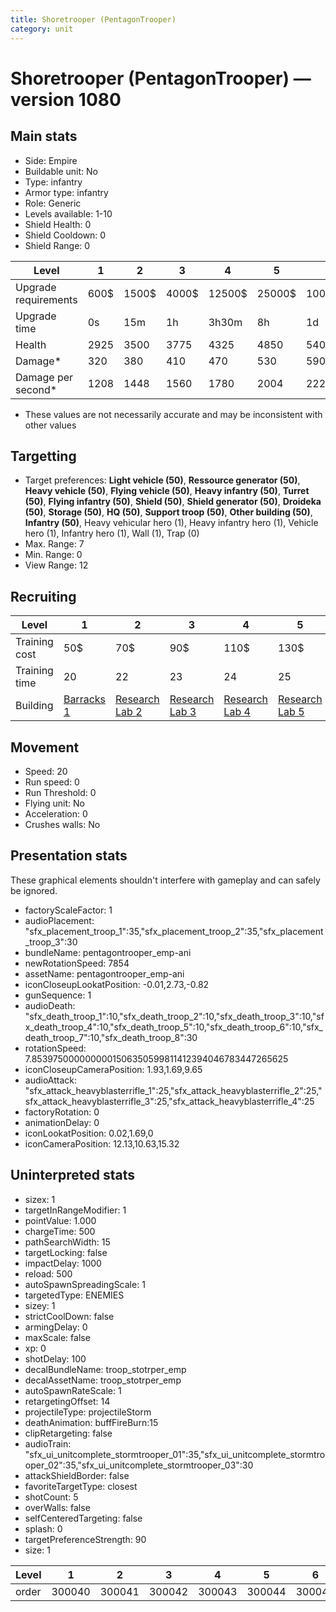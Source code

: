 ```yaml
---
title: Shoretrooper (PentagonTrooper)
category: unit
---
```


# Shoretrooper (PentagonTrooper) — version 1080

## Main stats

  * Side: Empire
  * Buildable unit: No
  * Type: infantry
  * Armor type: infantry
  * Role: Generic
  * Levels available: 1-10
  * Shield Health: 0
  * Shield Cooldown: 0
  * Shield Range: 0

|Level               |1   |2    |3    |4     |5     |6      |7      |8      |9       |10      |
|--------------------|----|-----|-----|------|------|-------|-------|-------|--------|--------|
|Upgrade requirements|600$|1500$|4000$|12500$|25000$|100000$|160000$|320000$|1000000$|1750000$|
|Upgrade time        |0s  |15m  |1h   |3h30m |8h    |1d     |2d     |3d12h  |5d      |1w1d    |
|Health              |2925|3500 |3775 |4325  |4850  |5400   |5950   |6475   |7025    |8100    |
|Damage*             |320 |380  |410  |470   |530   |590    |640    |700    |760     |880     |
|Damage per second*  |1208|1448 |1560 |1780  |2004  |2228   |2448   |2672   |2896    |3340    |

* These values are not necessarily accurate and may be inconsistent with other values

## Targetting

  * Target preferences: **Light vehicle (50)**, **Ressource generator (50)**, **Heavy vehicle (50)**, **Flying vehicle (50)**, **Heavy infantry (50)**, **Turret (50)**, **Flying infantry (50)**, **Shield (50)**, **Shield generator (50)**, **Droideka (50)**, **Storage (50)**, **HQ (50)**, **Support troop (50)**, **Other building (50)**, **Infantry (50)**, Heavy vehicular hero (1), Heavy infantry hero (1), Vehicle hero (1), Infantry hero (1), Wall (1), Trap (0)
  * Max. Range: 7
  * Min. Range: 0
  * View Range: 12

## Recruiting

|Level        |1                                |2                                      |3                                      |4                                      |5                                      |6                                      |7                                      |8                                      |9                                      |10                                      |
|-------------|---------------------------------|---------------------------------------|---------------------------------------|---------------------------------------|---------------------------------------|---------------------------------------|---------------------------------------|---------------------------------------|---------------------------------------|----------------------------------------|
|Training cost|50$                              |70$                                    |90$                                    |110$                                   |130$                                   |150$                                   |170$                                   |200$                                   |210$                                   |230$                                    |
|Training time|20                               |22                                     |23                                     |24                                     |25                                     |26                                     |27                                     |28                                     |29                                     |30                                      |
|Building     |[Barracks 1](empireBarracks.html)|[Research Lab 2](empireOffenseLab.html)|[Research Lab 3](empireOffenseLab.html)|[Research Lab 4](empireOffenseLab.html)|[Research Lab 5](empireOffenseLab.html)|[Research Lab 6](empireOffenseLab.html)|[Research Lab 7](empireOffenseLab.html)|[Research Lab 8](empireOffenseLab.html)|[Research Lab 9](empireOffenseLab.html)|[Research Lab 10](empireOffenseLab.html)|

## Movement

  * Speed: 20
  * Run speed: 0
  * Run Threshold: 0
  * Flying unit: No
  * Acceleration: 0
  * Crushes walls: No

## Presentation stats

These graphical elements shouldn't interfere with gameplay and can safely be ignored.

  * factoryScaleFactor: 1
  * audioPlacement: "sfx_placement_troop_1":35,"sfx_placement_troop_2":35,"sfx_placement_troop_3":30
  * bundleName: pentagontrooper_emp-ani
  * newRotationSpeed: 7854
  * assetName: pentagontrooper_emp-ani
  * iconCloseupLookatPosition: -0.01,2.73,-0.82
  * gunSequence: 1
  * audioDeath: "sfx_death_troop_1":10,"sfx_death_troop_2":10,"sfx_death_troop_3":10,"sfx_death_troop_4":10,"sfx_death_troop_5":10,"sfx_death_troop_6":10,"sfx_death_troop_7":10,"sfx_death_troop_8":30
  * rotationSpeed: 7.8539750000000001506350599811412394046783447265625
  * iconCloseupCameraPosition: 1.93,1.69,9.65
  * audioAttack: "sfx_attack_heavyblasterrifle_1":25,"sfx_attack_heavyblasterrifle_2":25,"sfx_attack_heavyblasterrifle_3":25,"sfx_attack_heavyblasterrifle_4":25
  * factoryRotation: 0
  * animationDelay: 0
  * iconLookatPosition: 0.02,1.69,0
  * iconCameraPosition: 12.13,10.63,15.32

## Uninterpreted stats

  * sizex: 1
  * targetInRangeModifier: 1
  * pointValue: 1.000
  * chargeTime: 500
  * pathSearchWidth: 15
  * targetLocking: false
  * impactDelay: 1000
  * reload: 500
  * autoSpawnSpreadingScale: 1
  * targetedType: ENEMIES
  * sizey: 1
  * strictCoolDown: false
  * armingDelay: 0
  * maxScale: false
  * xp: 0
  * shotDelay: 100
  * decalBundleName: troop_stotrper_emp
  * decalAssetName: troop_stotrper_emp
  * autoSpawnRateScale: 1
  * retargetingOffset: 14
  * projectileType: projectileStorm
  * deathAnimation: buffFireBurn:15
  * clipRetargeting: false
  * audioTrain: "sfx_ui_unitcomplete_stormtrooper_01":35,"sfx_ui_unitcomplete_stormtrooper_02":35,"sfx_ui_unitcomplete_stormtrooper_03":30
  * attackShieldBorder: false
  * favoriteTargetType: closest
  * shotCount: 5
  * overWalls: false
  * selfCenteredTargeting: false
  * splash: 0
  * targetPreferenceStrength: 90
  * size: 1

|Level|1     |2     |3     |4     |5     |6     |7     |8     |9     |10    |
|-----|------|------|------|------|------|------|------|------|------|------|
|order|300040|300041|300042|300043|300044|300045|300046|300047|300048|300049|

